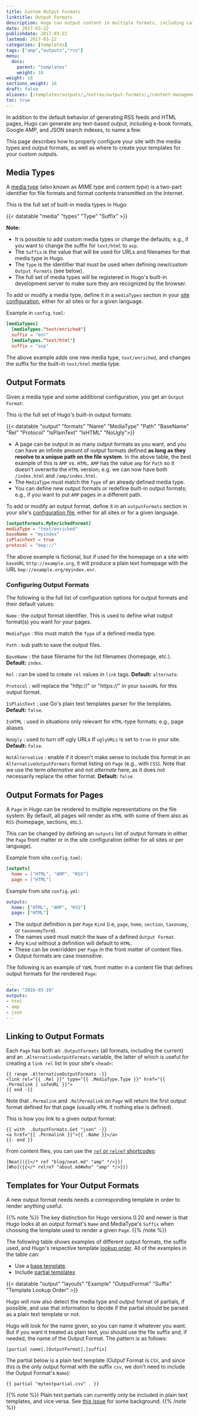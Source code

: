 ```yaml
---
title: Custom Output Formats
linktitle: Output Formats
description: Hugo can output content in multiple formats, including calendar events, e-book formats, Google AMP, and JSON search indexes, while allowing extensibility for any format your site needs.
date: 2017-03-22
publishdate: 2017-03-22
lastmod: 2017-03-22
categories: [templates]
tags: ["amp","outputs","rss"]
menu:
  docs:
    parent: "templates"
    weight: 18
weight: 18
sections_weight: 18
draft: false
aliases: [/templates/outputs/,/extras/output-formats/,/content-management/custom-outputs/]
toc: true
---
```


In addition to the default behavior of generating RSS feeds and HTML pages, Hugo can generate any text-based output, including e-book formats, Google AMP, and JSON search indexes, to name a few.

This page describes how to properly configure your site with the media types and output formats, as well as where to create your templates for your custom outputs.

## Media Types

A [media type][] (also known as *MIME type* and *content type*) is a two-part identifier for file formats and format contents transmitted on the Internet.

This is the full set of built-in media types in Hugo:

{{< datatable "media" "types" "Type" "Suffix" >}}

**Note:**

* It is possible to add custom media types or change the defaults; e.g., if you want to change the suffix for `text/html` to `asp`.
* The `Suffix` is the value that will be used for URLs and filenames for that media type in Hugo.
* The `Type` is the identifier that must be used when defining new/custom `Output Formats` (see below).
* The full set of media types will be registered in Hugo's built-in development server to make sure they are recognized by the browser.

To add or modify a media type, define it in a `mediaTypes` section in your [site configuration][config], either for all sites or for a given language.

Example in `config.toml`:

```toml
[mediaTypes]
  [mediaTypes."text/enriched"]
  suffix = "enr"
  [mediaTypes."text/html"]
  suffix = "asp"
```

The above example adds one new media type, `text/enriched`, and changes the suffix for the built-in `text/html` media type.

## Output Formats

Given a media type and some additional configuration, you get an `Output Format`:

This is the full set of Hugo's built-in output formats:

{{< datatable "output" "formats" "Name" "MediaType" "Path" "BaseName" "Rel" "Protocol" "IsPlainText" "IsHTML" "NoUgly">}}

* A page can be output in as many output formats as you want, and you can have an infinite amount of output formats defined **as long as they resolve to a unique path on the file system**. In the above table, the best example of this is `AMP` vs. `HTML`. `AMP` has the value `amp` for `Path` so it doesn't overwrite the `HTML` version; e.g. we can now have both `/index.html` and `/amp/index.html`.
* The `MediaType` must match the `Type` of an already defined media type.
* You can define new output formats or redefine built-in output formats; e.g., if you want to put `AMP` pages in a different path.

To add or modify an output format, define it in an `outputFormats` section in your site's [configuration file](/templates/configuration/), either for all sites or for a given language.

```toml
[outputFormats.MyEnrichedFormat]
mediaType = "text/enriched"
baseName = "myindex"
isPlainText = true
protocol = "bep://"
```

The above example is fictional, but if used for the homepage on a site with `baseURL` `http://example.org`, it will produce a plain text homepage with the URL `bep://example.org/myindex.enr`.

### Configuring Output Formats

The following is the full list of configuration options for output formats and their default values:

`Name`
: the output format identifier. This is used to define what output format(s) you want for your pages.

`MediaType`
: this must match the `Type` of a defined media type.

`Path`
: sub path to save the output files.

`BaseName`
: the base filename for the list filenames (homepage, etc.). **Default:** `index`.

`Rel`
: can be used to create `rel` values in `link` tags. **Default:** `alternate`.

`Protocol`
: will replace the "http://" or "https://" in your `baseURL` for this output format.

`IsPlainText`
: use Go's plain text templates parser for the templates. **Default:** `false`.

`IsHTML`
: used in situations only relevant for `HTML`-type formats; e.g., page aliases.

`NoUgly`
: used to turn off ugly URLs If `uglyURLs` is set to `true` in your site. **Default:** `false`.

`NotAlternative`
: enable if it doesn't make sense to include this format in an `AlternativeOutputFormats` format listing on `Page` (e.g., with `CSS`). Note that we use the term *alternative* and not *alternate* here, as it does not necessarily replace the other format. **Default:** `false`.

## Output Formats for Pages

A `Page` in Hugo can be rendered to multiple representations on the file system. By default, all pages will render as `HTML` with some of them also as `RSS` (homepage, sections, etc.).

This can be changed by defining an `outputs` list of output formats in either the `Page` front matter or in the site configuration (either for all sites or per language).

Example from site `config.toml`:

```toml
[outputs]
  home = ["HTML", "AMP", "RSS"]
  page = ["HTML"]
```

Example from site `config.yml`:

```yml
outputs:
  home: ["HTML", "AMP", "RSS"]
  page: ["HTML"]
```


* The output definition is per `Page` `Kind` (i.e, `page`, `home`, `section`, `taxonomy`, or `taxonomyTerm`).
* The names used must match the `Name` of a defined `Output Format`.
* Any `Kind` without a definition will default to `HTML`.
* These can be overridden per `Page` in the front matter of content files.
* Output formats are case insensitive.

The following is an example of `YAML` front matter in a content file that defines output formats for the rendered `Page`:

```yaml
---
date: "2016-03-19"
outputs:
- html
- amp
- json
---
```

## Linking to Output Formats

Each `Page` has both an `.OutputFormats` (all formats, including the current) and an `.AlternativeOutputFormats` variable, the latter of which is useful for creating a `link rel` list in your site's `<head>`:

```
{{ range .AlternativeOutputFormats -}}
<link rel="{{ .Rel }}" type="{{ .MediaType.Type }}" href="{{ .Permalink | safeURL }}">
{{ end -}}
```

Note that `.Permalink` and `.RelPermalink` on `Page` will return the first output format defined for that page (usually `HTML` if nothing else is defined).

This is how you link to a given output format:

```
{{ with  .OutputFormats.Get "json" -}}
<a href="{{ .Permalink }}">{{ .Name }}</a>
{{- end }}
```

From content files, you can use the [`ref` or `relref` shortcodes](/content-management/shortcodes/#ref-and-relref):

```
[Neat]({{</* ref "blog/neat.md" "amp" */>}})
[Who]({{</* relref "about.md#who" "amp" */>}})
```

## Templates for Your Output Formats

A new output format needs needs a corresponding template in order to render anything useful.

{{% note %}}
The key distinction for Hugo versions 0.20 and newer is that Hugo looks at an output format's `Name` and MediaType's `Suffix` when choosing the template used to render a given `Page`.
{{% /note %}}

The following table shows examples of different output formats, the suffix used, and Hugo's respective template [lookup order][]. All of the examples in the table can:

* Use a [base template][base].
* Include [partial templates][partials]

{{< datatable "output" "layouts" "Example" "OutputFormat" "Suffix" "Template Lookup Order" >}}

Hugo will now also detect the media type and output format of partials, if possible, and use that information to decide if the partial should be parsed as a plain text template or not.

Hugo will look for the name given, so you can name it whatever you want. But if you want it treated as plain text, you should use the file suffix and, if needed, the name of the Output Format. The pattern is as follows:

```
[partial name].[OutputFormat].[suffix]
```

The partial below is a plain text template (Outpuf Format is `CSV`, and since this is the only output format with the suffix `csv`, we don't need to include the Output Format's `Name`):

```
{{ partial "mytextpartial.csv" . }}
```

{{% note %}}
Plain text partials can currently only be included in plain text templates, and vice versa. See [this issue](https://github.com/spf13/hugo/issues/3273) for some background.
{{% /note %}}

[base]: /templates/base/
[config]: /getting-started/configuration/
[lookup order]: /templates/lookup/
[media type]: https://en.wikipedia.org/wiki/Media_type
[partials]: /templates/partials/
